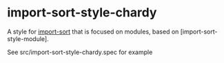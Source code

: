 # import-sort-style-chardy

A style for [import-sort](https://github.com/renke/import-sort) that is focused
on modules, based on [import-sort-style-module].

See src/import-sort-style-chardy.spec for example